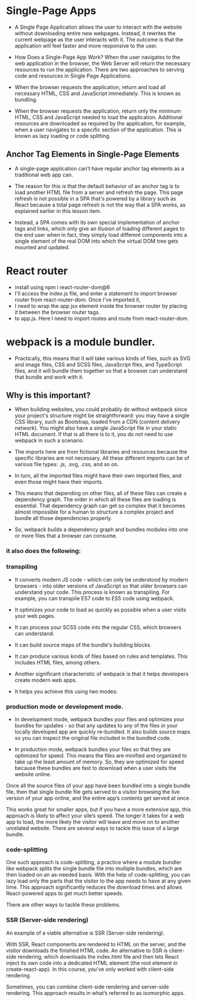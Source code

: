 # Single-Page Apps

- A Single Page Application allows the user to interact with the website without downloading entire new webpages. Instead, it rewrites the current webpage as the user interacts with it. The outcome is that the application will feel faster and more responsive to the user.

- How Does a Single-Page App Work?
When the user navigates to the web application in the browser, the Web Server will return the necessary resources to run the application. There are two approaches to serving code and resources in Single Page Applications.

- When the browser requests the application, return and load all necessary HTML, CSS and JavaScript immediately. This is known as bundling. 

- When the browser requests the application, return only the minimum HTML, CSS and JavaScript needed to load the application. Additional resources are downloaded as required by the application, for example, when a user navigates to a specific section of the application. This is known as lazy loading or code splitting. 

## Anchor Tag Elements in Single-Page Elements
- A single-page application can’t have regular anchor tag elements as a traditional web app can. 

- The reason for this is that the default behavior of an anchor tag is to load another HTML file from a server and refresh the page. This page refresh is not possible in a SPA that's powered by a library such as React because a total page refresh is not the way that a SPA works, as explained earlier in this lesson item. 

- Instead, a SPA comes with its own special implementation of anchor tags and links, which only give an illusion of loading different pages to the end user when in fact, they simply load different components into a single element of the real DOM into which the virtual DOM tree gets mounted and updated.

# React router
- install using npm i react-router-dom@6
- I'll access the index.js file, and enter a statement to import browser router from react-router-dom. Once I've imported it, 
- I need to wrap the app jsx element inside the browser router by placing it between the browser router tags.
- to app.js. Here I need to import routes and route from react-router-dom.

# webpack is a module bundler.

- Practically, this means that it will take various kinds of files, such as SVG and image files, CSS and SCSS files, JavaScript files, and TypeScript files, and it will bundle them together so that a browser can understand that bundle and work with it.

## Why is this important?

- When building websites, you could probably do without webpack since your project's structure might be straightforward: you may have a single CSS library, such as Bootstrap, loaded from a CDN (content delivery network). You might also have a single JavaScript file in your static HTML document. If that is all there is to it, you do not need to use webpack in such a scenario.

- The imports here are from fictional libraries and resources because the specific libraries are not necessary. All these different imports can be of various file types: .js, .svg, .css, and so on.

- In turn, all the imported files might have their own imported files, and even those might have their imports.

- This means that depending on other files, all of these files can create a dependency graph. The order in which all these files are loading is essential. That dependency graph can get so complex that it becomes almost impossible for a human to structure a complex project and bundle all those dependencies properly.

- So, webpack builds a dependency graph and bundles modules into one or more files that a browser can consume.

### it also does the following: 
### transpiling
- It converts modern JS code - which can only be understood by modern browsers - into older versions of JavaScript so that older browsers can understand your code. This process is known as transpiling. For example, you can transpile ES7 code to ES5 code using webpack.  

- It optimizes your code to load as quickly as possible when a user visits your web pages. 

- It can process your SCSS code into the regular CSS, which browsers can understand. 

- It can build source maps of the bundle's building blocks  

- It can produce various kinds of files based on rules and templates. This includes HTML files, among others. 

- Another significant characteristic of webpack is that it helps developers create modern web apps.

- It helps you achieve this using two modes: 

### production mode or development mode.

- In development mode, webpack bundles your files and optimizes your bundles for updates - so that any updates to any of the files in your locally developed app are quickly re-bundled. It also builds source maps so you can inspect the original file included in the bundled code.

- In production mode, webpack bundles your files so that they are optimized for speed. This means the files are minified and organized to take up the least amount of memory. So, they are optimized for speed because these bundles are fast to download when a user visits the website online.

Once all the source files of your app have been bundled into a single bundle file, then that single bundle file gets served to a visitor browsing the live version of your app online, and the entire app’s contents get served at once.

This works great for smaller apps, but if you have a more extensive app, this approach is likely to affect your site’s speed. The longer it takes for a web app to load, the more likely the visitor will leave and move on to another unrelated website. There are several ways to tackle this issue of a large bundle.

### code-splitting
One such approach is code-splitting, a practice where a module bundler like webpack splits the single bundle file into multiple bundles, which are then loaded on an as-needed basis. With the help of code-splitting, you can lazy load only the parts that the visitor to the app needs to have at any given time. This approach significantly reduces the download times and allows React-powered apps to get much better speeds. 

There are other ways to tackle these problems. 
### SSR (Server-side rendering)
An example of a viable alternative is SSR (Server-side rendering).

With SSR, React components are rendered to HTML on the server, and the visitor downloads the finished HTML code. An alternative to SSR is client-side rendering, which downloads the index.html file and then lets React inject its own code into a dedicated HTML element (the root element in create-react-app). In this course, you’ve only worked with client-side rendering. 

Sometimes, you can combine client-side rendering and server-side rendering. This approach results in what’s referred to as isomorphic apps.
